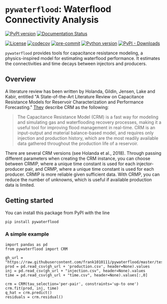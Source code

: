# `pywaterflood`: Waterflood Connectivity Analysis

[![PyPI version](https://badge.fury.io/py/pywaterflood.svg)](https://badge.fury.io/py/pywaterflood)
[![Documentation Status](https://readthedocs.org/projects/pywaterflood/badge/?version=latest)](https://pywaterflood.readthedocs.io/en/latest/?badge=latest)

[![License](https://img.shields.io/badge/License-BSD_2--Clause-orange.svg)](https://opensource.org/licenses/BSD-2-Clause)
[![codecov](https://codecov.io/gh/frank1010111/pywaterflood/branch/master/graph/badge.svg?token=3XRGLKO7T8)](https://codecov.io/gh/frank1010111/pywaterflood)
[![pre-commit](https://img.shields.io/badge/pre--commit-enabled-brightgreen?logo=pre-commit&logoColor=white)](https://github.com/pre-commit/pre-commit)
[![Python version](https://img.shields.io/pypi/pyversions/pywaterflood)](https://www.python.org/downloads/)
[![PyPI - Downloads](https://img.shields.io/pypi/dm/pywaterflood)](https://pypi.org/project/pywaterflood/)

`pywaterflood` provides tools for capacitance resistance modeling, a
physics-inspired model for estimating waterflood performance. It estimates the
connectivities and time decays between injectors and producers.

## Overview

A literature review has been written by Holanda, Gildin, Jensen, Lake and Kabir,
entitled "A State-of-the-Art Literature Review on Capacitance Resistance Models
for Reservoir Characterization and Performance Forecasting."
[They](https://doi.org/10.3390/en11123368) describe CRM as the following:

> The Capacitance Resistance Model (CRM) is a fast way for modeling and
> simulating gas and waterflooding recovery processes, making it a useful tool
> for improving flood management in real-time. CRM is an input-output and
> material balance-based model, and requires only injection and production
> history, which are the most readily available data gathered throughout the
> production life of a reservoir.

There are several CRM versions (see Holanda et al., 2018). Through passing
different parameters when creating the CRM instance, you can choose between
CRMIP, where a unique time constant is used for each injector-producer pair, and
CRMP, where a unique time constant is used for each producer. CRMIP is more
reliable given sufficient data. With CRMP, you can reduce the number of
unknowns, which is useful if available production data is limited.

## Getting started

You can install this package from PyPI with the line

```
pip install pywaterflood
```

### A simple example

    import pandas as pd
    from pywaterflood import CRM

    gh_url = "https://raw.githubusercontent.com/frank1010111/pywaterflood/master/testing/data/"
    prod = pd.read_csv(gh_url + 'production.csv', header=None).values
    inj = pd.read_csv(gh_url + "injection.csv", header=None).values
    time = pd.read_csv(gh_url + "time.csv", header=None).values[:,0]

    crm = CRM(tau_selection='per-pair', constraints='up-to one')
    crm.fit(prod, inj, time)
    q_hat = crm.predict()
    residuals = crm.residual()
